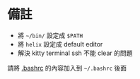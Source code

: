 # 備註

* 將 `~/bin/` 設定成 `$PATH`
* 將 `helix` 設定成 default editor
* 解決 kitty terminal ssh 不能 clear 的問題

請將 [.bashrc](.bashrc) 的內容加入到 `~/.bashrc` 後面
